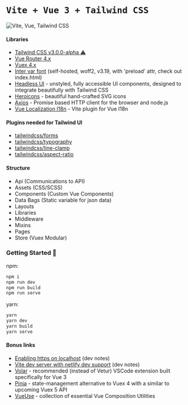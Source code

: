 # `Vite + Vue 3 + Tailwind CSS`

![Vite, Vue, Tailwind CSS](https://user-images.githubusercontent.com/11320080/111277027-a9384c00-8640-11eb-8323-21889bd7c609.png)

#### Libraries
- [Tailwind CSS v3.0.0-alpha ⚠](https://github.com/tailwindlabs/tailwindcss/releases/tag/v3.0.0-alpha.1)
- [Vue Router 4.x](https://github.com/vuejs/vue-router-next)
- [Vuex 4.x](https://next.vuex.vuejs.org/)
- [Inter var font](https://github.com/rsms/inter) (self-hosted, woff2, v3.19, with 'preload' attr, check out index.html)
- [Headless UI](https://headlessui.dev/vue/menu) - unstyled, fully accessible UI components, designed to integrate beautifully with Tailwind CSS
- [Heroicons](https://github.com/tailwindlabs/heroicons#vue) - beautiful hand-crafted SVG icons
- [Axios](https://github.com/axios/axios) - Promise based HTTP client for the browser and node.js
- [Vue Localization I18n](https://github.com/intlify/bundle-tools/tree/main/packages/vite-plugin-vue-i18n) - Vite plugin for Vue I18n


#### Plugins needed for Tailwind UI
- [tailwindcss/forms](https://github.com/tailwindlabs/tailwindcss-forms)
- [tailwindcss/typography](https://github.com/tailwindlabs/tailwindcss-typography)
- [tailwindcss/line-clamp](https://github.com/tailwindlabs/tailwindcss-line-clamp)
- [tailwindcss/aspect-ratio](https://github.com/tailwindlabs/tailwindcss-aspect-ratio)

#### Structure
- Api (Communications to API)
- Assets (CSS/SCSS)
- Components (Custom Vue Components)
- Data Bags (Static variable for json data)
- Layouts
- Libraries
- Middleware
- Mixins
- Pages
- Store (Vuex Modular)

### Getting Started 🚀

npm:
```sh
npm i
npm run dev
npm run build
npm run serve
```

yarn:
```sh
yarn
yarn dev
yarn build
yarn serve
```

#### Bonus links
- [Enabling https on localhost](https://github.com/web2033/vite-vue3-tailwind-starter/discussions/112) (dev notes)
- [Vite dev server with netlify dev support](https://github.com/web2033/vite-vue3-tailwind-starter/discussions/113) (dev notes)
- [Volar](https://marketplace.visualstudio.com/items?itemName=johnsoncodehk.volar) - recommended (instead of Vetur) VSCode extension built specifically for Vue 3
- [Pinia](https://pinia.esm.dev/introduction.html) - state-management alternative to Vuex 4 with a similar to upcoming Vuex 5 API
- [VueUse](https://vueuse.org/functions.html) - collection of essential Vue Composition Utilities